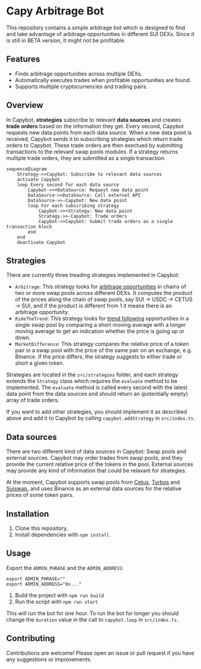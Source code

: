 # Capy Arbitrage Bot

This repository contains a simple arbitrage bot which is designed to find and take advantage of arbitrage opportunities in different SUI DEXs.
Since it is still in BETA version, it might not be profitable.

## Features

- Finds arbitrage opportunities across multiple DEXs.
- Automatically executes trades when profitable opportunities are found.
- Supports multiple cryptocurrencies and trading pairs.

## Overview
In Capybot, **strategies** subscribe to relevant **data sources** and creates **trade orders** based on the information they get.
Every second, Capybot requests new data points from each data source. When a new data point is received, Capybot sends
it to subscribing strategies which return trade orders to Capybot. These trade orders are then exectued by submitting
transactions to the relevant swap pools modules. If a strategy returns multiple trade orders, they are submitted as a single 
transaction.

```mermaid
sequenceDiagram
    Strategy->>Capybot: Subscribe to relevant data sources
    activate Capybot
    loop Every second for each data source
        Capybot->>+DataSource: Request new data point
        DataSource->>DataSource: Call external API
        DataSource->>-Capybot: New data point
        loop For each subscribing strategy
            Capybot->>+Strategy: New data point
            Strategy->>-Capybot: Trade orders
            Capybot->>Capybot: Submit trade orders as a single transaction block
        end 
    end
    deactivate Capybot
```

## Strategies
There are currently three treading strategies implemented in Capybot:
* `Arbitrage`: This strategy looks for [arbitrage opportunities](https://en.wikipedia.org/wiki/Triangular_arbitrage) in chains of two or more swap pools across different DEXs. It computes the product of the prices along the chain of swap pools, say SUI -> USDC -> CETUS -> SUI, and if the product is different from 1 it means there is an arbitrage opportunity.
* `RideTheTrend`: This strategy looks for [trend following](https://en.wikipedia.org/wiki/Trend_following) opportunities in a single swap pool by comparing a short moving average with a longer moving average to get an indication whether the price is going up or down.
* `MarketDifference`: This strategy compares the relative price of a token pair in a swap pool with the price of the same pair on an exchange, e.g. Binance. If the price differs, the strategy suggests to either trade or short a given token.

Strategies are located in the `src/strategies` folder, and each strategy extends the `Strategy` class which requires the
`evaluate` method to be implemented. The `evaluate` method is called every second with the latest data point from the
data sources and should return an (potentially empty) array of trade orders.

If you want to add other strategies, you should implement it as described above and add it to Capybot by calling `capybot.addStrategy` 
in `src/index.ts`.

## Data sources
There are two different kind of data sources in Capybot: Swap pools and external sources. Capybot may order trades from 
swap pools, and they provide the current relative price of the tokens in the pool. External sources may provide any kind 
of information that could be relavant for strategies.

At the moment, Capybot supports swap pools from [Cetus](https://www.cetus.zone/), [Turbos](https://turbos.finance/) and 
[Suiswap](https://suiswap.app/app/), and uses Binance as an external data sources for the relative prices of some token 
pairs.

## Installation

1. Clone this repository.
2. Install dependencies with `npm install`.

## Usage
Export the `ADMIN_PHRASE` and the `ADMIN_ADDRESS`:
```shell
export ADMIN_PHRASE=""
export ADMIN_ADDRESS="0x..."
```

1. Build the project with `npm run build`
2. Run the script with `npm run start`

This will run the bot for one hour. To run the bot for longer you should change the `duration` value in the call to `capybot.loop` in `src/index.ts`.

## Contributing

Contributions are welcome! Please open an issue or pull request if you have any suggestions or improvements.
